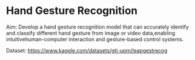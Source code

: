 # Hand Gesture Recognition 
Aim: Develop a hand gesture recognition model that can accurately identify and classify different hand gesture from image or video data,enabling intuitivehuman-computer interaction and gesture-based control systems.

Dataset: https://www.kaggle.com/datasets/gti-upm/leapgestrecog
